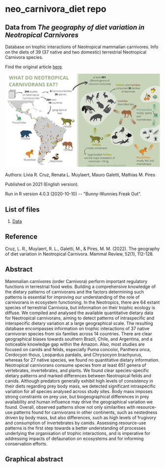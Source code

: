 # neo_carnivora_diet repo
## Data from *The geography of diet variation in Neotropical Carnivores*

Database on trophic interactions of Neotropical mammalian carnivores. Info on the diets of 39 (37 native and two domestic) terrestrial Neotropical Carnivora species.

Find the original article [here](https://doi.org/10.1111/mam.12266).

<p align="center"> 
<img width="800" src="/images/GA.jpeg">
</p> 


Authors: Lívia R. Cruz, Renata L. Muylaert, Mauro Galetti, Mathias M. Pires 

Published on 2021 (English version).

Run in R version 4.0.3 (2020-10-10) -- "Bunny-Wunnies Freak Out".

## List of files

1. [Data](https://github.com/liviarcruzz/neo_carnivora_diet/blob/main/Neo_Carnivora_Diet_Database_v1.0.csv)

## Reference

Cruz, L. R., Muylaert, R. L., Galetti, M., & Pires, M. M. (2022). The geography of diet variation in Neotropical Carnivora. Mammal Review, 52(1), 112-128.

## Abstract

Mammalian carnivores (order Carnivora) perform important regulatory functions in terrestrial food webs. Building a comprehensive knowledge of the dietary patterns of carnivorans and the factors determining such patterns is essential for improving our understanding of the role of carnivorans in ecosystem functioning.
In the Neotropics, there are 64 extant species of terrestrial Carnivora, but information on their trophic ecology is diffuse. We compiled and analysed the available quantitative dietary data for Neotropical carnivorans, aiming to detect patterns of intraspecific and interspecific dietary variation at a large geographical scale.
The resulting database encompasses information on trophic interactions of 37 native carnivoran species from six families across 14 countries. There are clear geographical biases towards southern Brazil, Chile, and Argentina, and a noticeable knowledge gap within the Amazon. Also, most studies are focused on canids and felids, especially Puma concolor, Panthera onca, Cerdocyon thous, Leopardus pardalis, and Chrysocyon brachyurus, whereas for 27 native species, we found no quantitative dietary information.
Neotropical carnivorans consume species from at least 651 genera of vertebrates, invertebrates, and plants. We found clear species-specific dietary patterns and marked differences between Neotropical felids and canids. Although predators generally exhibit high levels of consistency in their diets regarding prey body mass, we detected significant intraspecific variation for all species analysed across study sites.
Body mass imposes strong constraints on prey use, but biogeographical differences in prey availability and human influence may drive the geographical variation we found. Overall, observed patterns show not only similarities with resource-use patterns found for carnivorans in other continents, such as nestedness driven by body mass, but also differences, such as high levels of frugivory and consumption of invertebrates by canids. Assessing resource-use patterns is the first step towards a better understanding of processes underlying the organisation of trophic interactions, and is imperative for addressing impacts of defaunation on ecosystems and for informing conservation efforts.

## Graphical abstract

